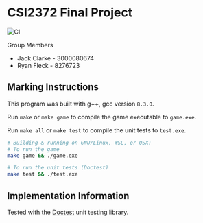 # CSI2372 Final Project

![CI](https://github.com/JackClarkeUottawa/CSI2372FinalProject/workflows/CI/badge.svg?branch=master)

Group Members

- Jack Clarke - 3000080674
- Ryan Fleck - 8276723

## Marking Instructions

This program was built with g++, gcc version `8.3.0`.

Run `make` or `make game` to compile the game executable to `game.exe`.

Run `make all` or `make test` to compile the unit tests to `test.exe`.

```sh
# Building & running on GNU/Linux, WSL, or OSX:
# To run the game
make game && ./game.exe

# To run the unit tests (Doctest)
make test && ./test.exe
```

## Implementation Information

Tested with the [Doctest](https://github.com/onqtam/doctest) unit testing library.
